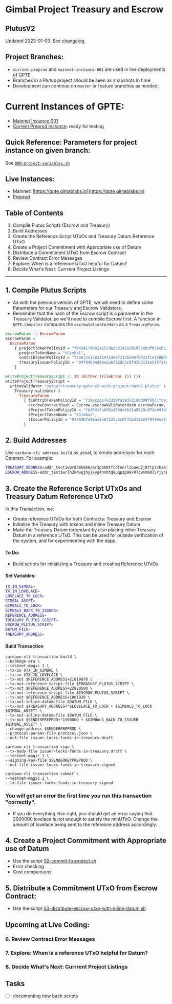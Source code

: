 # Gimbal Project Treasury and Escrow
## PlutusV2

Updated 2023-01-03. See [changelog](./changelog.md).

## Project Branches:
- `current-preprod` and `mainnet-instance-001` are used in live deployments of GPTE
- Branches in a Plutus project should be seen as snapshots in time.
- Development can continue on `master` or feature branches as needed.

# Current Instances of GPTE:
- [Mainnet Instance 001](/instances/mainnet-instance-001.md)
- [Current Preprod Instance](/instances/current-preprod-instance.md): ready for testing

## Quick Reference: Parameters for project instance on given branch:
See [`000-project-variables.sh`](./scripts/000-project-variables.sh)

## Live Instances:
- Mainnet: [https://gpte.gimablabs.io](https://gpte.gimablabs.io)
- [Preprod](https://plutus-pbl-summer-2022-projects-gpte-gpte-git-587ccb-gimbalabs.vercel.app/)

## Table of Contents
1. Compile Plutus Scripts (Escrow and Treasury)
2. Build Addresses
3. Create the Reference Script UTxOs and Treasury Datum Reference UTxO
4. Create a Project Commitment with Appropriate use of Datum
5. Distribute a Commitment UTxO from Escrow Contract
6. Review Contract Error Messages
7. Explore: When is a reference UTxO helpful for Datum?
8. Decide What's Next: Currrent Project Listings

---

## 1. Compile Plutus Scripts
- As with the previous version of GPTE, we will need to define some Parameters for our Treasury and Escrow Validators.
- Remember that the hash of the Escrow script is a parameter in the Treasury Validator, so we'll need to compile Escrow first. A function in `GPTE.Compiler` computes the `escrowValidatorHash` as a `TreasuryParam`.

```haskell
escrowParam :: EscrowParam
escrowParam =
  EscrowParam
    { projectTokenPolicyId = "fb45417ab92a155da3b31a8928c873eb9fd36c62184c736f189d334c",
      projectTokenName = "tGimbal",
      contribTokenPolicyId = "738ec2c17e3319fa3e3721dbd99f0b31fce1b8006bb57fbd635e3784",
      treasuryIssuerPolicyId = "94784b7e88ae2a6732dc5c0f41b3151e5f9719ea513f19cdb9aecfb3"
    }

writeProjectTreasuryScript :: IO (Either (FileError ()) ())
writeProjectTreasuryScript =
  writeValidator "output/treasury-gpte-v2-with-project-hash2.plutus" $
    Treasury.validator $
      TreasuryParam
        { tContribTokenPolicyId = "738ec2c17e3319fa3e3721dbd99f0b31fce1b8006bb57fbd635e3784",
          escrowContractHash = Escrow.escrowValidatorHash escrowParam,
          tProjectTokenPolicyId = "fb45417ab92a155da3b31a8928c873eb9fd36c62184c736f189d334c",
          tProjectTokenName = "tGimbal",
          tIssuerPolicyId = "94784b7e88ae2a6732dc5c0f41b3151e5f9719ea513f19cdb9aecfb3"
        }
```


## 2. Build Addresses
Use `cardano-cli address build` as usual, to create addresses for each Contract. For example:
```bash
TREASURY_ADDRESS=addr_test1wpr838k666akr3p5k8tfcdfenrlzpueq2j87tp7zkx6mh8qm8maf8
ESCROW_ADDRESS=addr_test1wrlh2k4wqjhyjxvg4hnhtq8uqpzp99v97c9nm6075rjyhkqtjphn5
```

## 3. Create the Reference Script UTxOs and Treasury Datum Reference UTxO
In this Transaction, we:
- Create reference UTxOs for both Contracts: Treasury and Escrow
- Initialize the Treasury with tokens and inline Treasury Datum
- Make the Treasury Datum redundant by also placing inline Treasury Datum in a reference UTxO. This can be used for outside verification of the system, and for experimenting with the dapp.

#### To Do:
- Build scripts for initializing a Treasury and creating Reference UTxOs

#### Set Variables:
```bash
TX_IN_GIMBAL=
TX_IN_LOVELACE=
LOVELACE_TO_LOCK=
GIMBAL_ASSET=
GIMBALS_TO_LOCK=
GIMBALS_BACK_TO_ISSUER=
REFERENCE_ADDRESS=
TREASURY_PLUTUS_SCRIPT=
ESCROW_PLUTUS_SCRIPT=
DATUM_FILE=
TREASURY_ADDRESS=

```

#### Build Transaction
```
cardano-cli transaction build \
--babbage-era \
--testnet-magic 1 \
--tx-in $TX_IN_GIMBAL \
--tx-in $TX_IN_LOVELACE \
--tx-out $REFERENCE_ADDRESS+21019870 \
--tx-out-reference-script-file $TREASURY_PLUTUS_SCRIPT \
--tx-out $REFERENCE_ADDRESS+22920580 \
--tx-out-reference-script-file $ESCROW_PLUTUS_SCRIPT \
--tx-out $REFERENCE_ADDRESS+1861920 \
--tx-out-inline-datum-file $DATUM_FILE \
--tx-out $TREASURY_ADDRESS+"$LOVELACE_TO_LOCK + $GIMBALS_TO_LOCK $GIMBAL_ASSET" \
--tx-out-inline-datum-file $DATUM_FILE \
--tx-out $SENDERPREPROD+"1500000 + $GIMBALS_BACK_TO_ISSUER $GIMBAL_ASSET" \
--change-address $SENDERPREPROD \
--protocol-params-file protocol.json \
--out-file issuer-locks-funds-in-treasury.draft

cardano-cli transaction sign \
--tx-body-file issuer-locks-funds-in-treasury.draft \
--testnet-magic 1 \
--signing-key-file $SENDERKEYPREPROD \
--out-file issuer-locks-funds-in-treasury.signed

cardano-cli transaction submit \
--testnet-magic 1 \
--tx-file issuer-locks-funds-in-treasury.signed
```

### You will get an error the first time you run this transaction "correctly".
- If you do everything else right, you should get an error saying that 2000000 lovelace is not enough to satisfy the minUTxO. Change the amount of lovelace being sent to the reference address accordingly.

## 4. Create a Project Commitment with Appropriate use of Datum
- Use the script [02-commit-to-project.sh](./scripts/02-commit-to-project.sh)
- Error checking
- Cost comparisons

## 5. Distribute a Commitment UTxO from Escrow Contract:
- Use the script [03-distribute-escrow-utxo-with-inline-datum.sh](./scripts/03-distribute-escrow-utxo-with-inline-datum.sh)

## Upcoming at Live Coding:
### 6. Review Contract Error Messages
### 7. Explore: When is a reference UTxO helpful for Datum?
### 8. Decide What's Next: Currrent Project Listings

## Tasks
- [ ] documenting new bash scripts